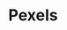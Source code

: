 # Pexels

 <!--
        PICTURE ALBUM EXERCISE

        Starting from the current bootstrap layout, implement as many of the following features:

        First of all: 
        Register on pexels to retrieve your API key: https://www.pexels.com/api/new/

        the key, once acquired, needs to go into the headers of your HTTP request with a property of 
        
        {Authorization: "Bearer [YOUR API KEY]"}
        
        this should be enough for you to make your GET request successfully


        1) When pressing on Load Images button, load the pictures from https://api.pexels.com/v1/search?query=[your-query]
        2) When pressing on Load Seconday Images, load the pictures from https://api.pexels.com/v1/search?query=[your-secondary-query]
        3) The Edit button should be replaced with a "Hide" button. 
        4) When the hide button is pressed, the whole picture card should disappear.
        5) Replace the "9 mins" string in the card template with the ID of the Image
        6) Add in the "jumbotron" a search field. If there is a value and the user press "Load Seconday Image" the API call should use the specified query as query
        
        
        [EXTRA]
        7) After every button is pressed, display an alert for 5 seconds the result of the operation (es.: 20 images loaded)
        8) Handle API errors gracefully, using alert components with the message inside
        9) Add at the bottom of the page a carousel with "forest" images loaded by another API call
        10) When the user clicks on the "VIEW" button inside the Card, open the specified image in a modal view

        [EVEN MORE EXTRA]
        11) Use the map method to create from your pexel's response object an array containing just the url strings
        12) Use filter to modify the result of the api call to filter only images from some specific authors only ( you can choose which ones)
        // YOU CAN SKIP THIS 13) Use the reduce method on the results array to sum up all the id numbers in a single one



        [HINT]
        You can replace the images src for making your pictures appear on button click or you can use template literals to re-create all the cards from scratch.
        Use arrow functions to practice them

        API Docs: 
      
        Documentation for authenticating to the pexels APIs: https://www.pexels.com/api/documentation/?language=javascript#authorization
        Documentation for the search endpoint: https://www.pexels.com/api/documentation/?language=javascript#photos-search
      -->
